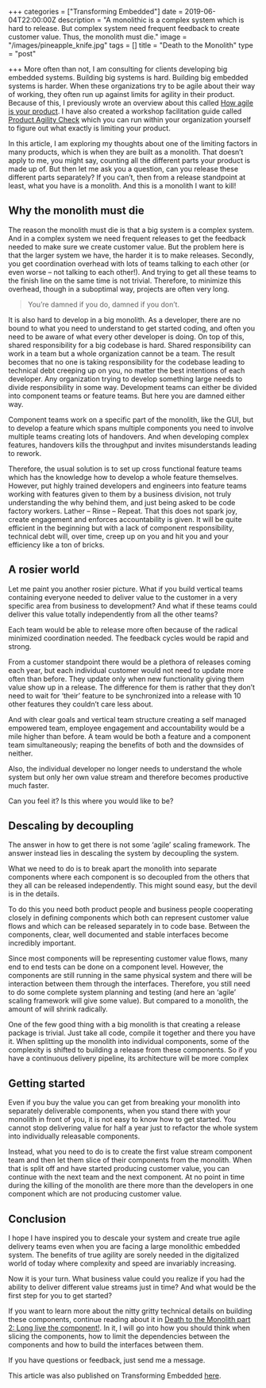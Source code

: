 +++
categories = ["Transforming Embedded"]
date = 2019-06-04T22:00:00Z
description = "A monolithic is a complex system which is hard to release. But complex system need frequent feedback to create customer value. Thus, the monolith must die."
image = "/images/pineapple_knife.jpg"
tags = []
title = "Death to the Monolith"
type = "post"

+++
More often than not, I am consulting for clients developing big embedded systems. Building big systems is hard. Building big embedded systems is harder. When these organizations try to be agile about their way of working, they often run up against limits for agility in their product. Because of this, I previously wrote an overview about this called [How agile is your product](https://transformingembedded.sigmatechnology.se/insight-post/how-agile-is-your-product/). I have also created a workshop facilitation guide called [Product Agility Check](https://transformingembedded.sigmatechnology.se/insight-post/product-agility-check/) which you can run within your organization yourself to figure out what exactly is limiting your product.

In this article, I am exploring my thoughts about one of the limiting factors in many products, which is when they are built as a monolith. That doesn’t apply to me, you might say, counting all the different parts your product is made up of. But then let me ask you a question, can you release these different parts separately? If you can’t, then from a release standpoint at least, what you have is a monolith. And this is a monolith I want to kill!

## Why the monolith must die

The reason the monolith must die is that a big system is a complex system. And in a complex system we need frequent releases to get the feedback needed to make sure we create customer value. But the problem here is that the larger system we have, the harder it is to make releases. Secondly, you get coordination overhead with lots of teams talking to each other (or even worse – not talking to each other!). And trying to get all these teams to the finish line on the same time is not trivial. Therefore, to minimize this overhead, though in a suboptimal way, projects are often very long.

> You’re damned if you do, damned if you don’t.

It is also hard to develop in a big monolith. As a developer, there are no bound to what you need to understand to get started coding, and often you need to be aware of what every other developer is doing. On top of this, shared responsibility for a big codebase is hard. Shared responsibility can work in a team but a whole organization cannot be a team. The result becomes that no one is taking responsibility for the codebase leading to technical debt creeping up on you, no matter the best intentions of each developer. Any organization trying to develop something large needs to divide responsibility in some way. Development teams can either be divided into component teams or feature teams. But here you are damned either way.

Component teams work on a specific part of the monolith, like the GUI, but to develop a feature which spans multiple components you need to involve multiple teams creating lots of handovers. And when developing complex features, handovers kills the throughput and invites misunderstands leading to rework.

Therefore, the usual solution is to set up cross functional feature teams which has the knowledge how to develop a whole feature themselves. However, put highly trained developers and engineers into feature teams working with features given to them by a business division, not truly understanding the why behind them, and just being asked to be code factory workers. Lather – Rinse – Repeat. That this does not spark joy, create engagement and enforces accountability is given. It will be quite efficient in the beginning but with a lack of component responsibility, technical debt will, over time, creep up on you and hit you and your efficiency like a ton of bricks.

## A rosier world

Let me paint you another rosier picture. What if you build vertical teams containing everyone needed to deliver value to the customer in a very specific area from business to development? And what if these teams could deliver this value totally independently from all the other teams?

Each team would be able to release more often because of the radical minimized coordination needed. The feedback cycles would be rapid and strong.

From a customer standpoint there would be a plethora of releases coming each year, but each individual customer would not need to update more often than before. They update only when new functionality giving them value show up in a release. The difference for them is rather that they don’t need to wait for ‘their’ feature to be synchronized into a release with 10 other features they couldn’t care less about.

And with clear goals and vertical team structure creating a self managed empowered team, employee engagement and accountability would be a mile higher than before. A team would be both a feature and a component team simultaneously; reaping the benefits of both and the downsides of neither.

Also, the individual developer no longer needs to understand the whole system but only her own value stream and therefore becomes productive much faster.

Can you feel it? Is this where you would like to be?

## Descaling by decoupling

The answer in how to get there is not some ‘agile’ scaling framework. The answer instead lies in descaling the system by decoupling the system.

What we need to do is to break apart the monolith into separate components where each component is so decoupled from the others that they all can be released independently. This might sound easy, but the devil is in the details.

To do this you need both product people and business people cooperating closely in defining components which both can represent customer value flows and which can be released separately in to code base. Between the components, clear, well documented and stable interfaces become incredibly important.

Since most components will be representing customer value flows, many end to end tests can be done on a component level. However, the components are still running in the same physical system and there will be interaction between them through the interfaces. Therefore, you still need to do some complete system planning and testing (and here an ‘agile’ scaling framework will give some value). But compared to a monolith, the amount of will shrink radically.

One of the few good thing with a big monolith is that creating a release package is trivial. Just take all code, compile it together and there you have it. When splitting up the monolith into individual components, some of the complexity is shifted to building a release from these components. So if you have a continuous delivery pipeline, its architecture will be more complex

## Getting started

Even if you buy the value you can get from breaking your monolith into separately deliverable components, when you stand there with your monolith in front of you, it is not easy to know how to get started. You cannot stop delivering value for half a year just to refactor the whole system into individually releasable components.

Instead, what you need to do is to create the first value stream component team and then let them slice of their components from the monolith. When that is split off and have started producing customer value, you can continue with the next team and the next component. At no point in time during the killing of the monolith are there more than the developers in one component which are not producing customer value.

## Conclusion

I hope I have inspired you to descale your system and create true agile delivery teams even when you are facing a large monolithic embedded system. The benefits of true agility are sorely needed in the digitalized world of today where complexity and speed are invariably increasing.

Now it is your turn. What business value could you realize if you had the ability to deliver different value streams just in time? And what would be the first step for you to get started?

If you want to learn more about the nitty gritty technical details on building these components, continue reading about it in [Death to the Monolith part 2: Long live the component!](https://transformingembedded.sigmatechnology.se/insight-post/death-to-the-mon%E2%80%A6ve-the-component/ "Death to the Monolith part 2: Long live the component!"). In it, I will go into how you should think when slicing the components, how to limit the dependencies between the components and how to build the interfaces between them.

If you have questions or feedback, just send me a message.

This article was also published on Transforming Embedded [here](https://transformingembedded.sigmatechnology.se/insight-post/death-to-the-monolith/ "Death to the Monolith").